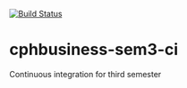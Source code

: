 [![Build Status](https://travis-ci.org/JHakkarainen/cphbusiness-sem3-ci.svg?branch=master)](https://travis-ci.org/JHakkarainen/cphbusiness-sem3-ci)
# cphbusiness-sem3-ci
Continuous integration for third semester

